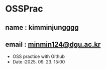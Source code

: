# OSSPrac
## name : kimminjungggg
## email : minmin124@dgu.ac.kr

- OSS practice with Github
- Date :2025. 09. 23. 15:00

